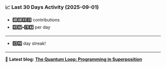 <!--START_STATS-->
### 📈 Last 30 Days Activity (2025-09-01)  
- **1️⃣1️⃣3️⃣0️⃣** contributions  
- **3️⃣7️⃣•6️⃣7️⃣** per day
---
- **9️⃣2️⃣** day streak!
---
📝 **Latest blog:** [**The Quantum Loop: Programming in Superposition**](https://andriak.com/blog/quantum-loop)
<!--END_STATS-->
